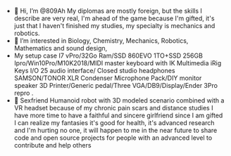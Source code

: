 - 👋 Hi, I’m @809Ah My diplomas are mostly foreign, but the skills I describe are very real, I'm ahead of the game because I'm gifted, 
it's just that I haven't finished my studies, my specialty is mechanics and robotics. 
- 👀 I’m interested in Biology, Chemistry, Mechanics, Robotics, Mathematics and sound design, 
- My setup case I7 vPro/32Go Ram/SSD 860EVO 1TO+SSD 256GB Ipro/Win10Pro/M10K2018/MIDI master keyboard with IK Multimedia iRig Keys I/O 25 audio interface/
Closed studio headphones SAMSON/TONOR XLR Condenser Microphone Pack/DIY monitor speaker 3D Printer/Generic pedal/Three VGA/DB9/Display/Ender 3Pro repro .
- 💞️ Sexfriend Humanoid robot with 3D modeled scenario combined with a VR headset because of my chronic pain scars and distance studies I have more time to have a 
faithful and sincere girlfriend since I am gifted I can realize my fantasies it's good for health, it's advanced research and I'm hurting no one, it
will happen to me in the near future to share code and open source projects for people with an advanced level to contribute and help others
